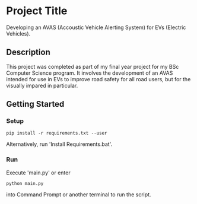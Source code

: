 # Project Title

Developing an AVAS (Accoustic Vehicle Alerting System) for EVs (Electric Vehicles).

## Description

This project was completed as part of my final year project for my BSc Computer Science program. It involves the development of an AVAS intended for use in EVs to improve road safety for all road users, but for the visually impared in particular.

## Getting Started

### Setup
```
pip install -r requirements.txt --user
```
Alternatively, run 'Install Requirements.bat'.

### Run
Execute 'main.py' or enter
```
python main.py
```
into Command Prompt or another terminal to run the script.

